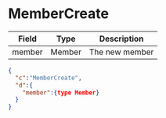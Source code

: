 # MemberCreate

| Field | Type | Description |
| --- | --- | --- |
| member | Member | The new member |

```json
{
  "c":"MemberCreate",
  "d":{
    "member":{type Member}
  }
}
```
